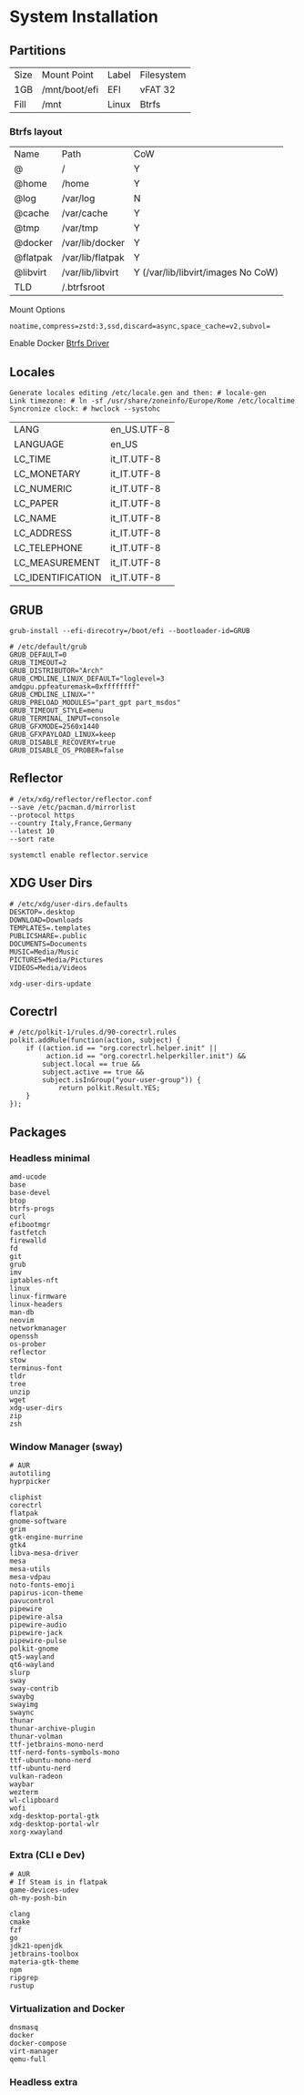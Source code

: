 # System Installation

## Partitions
<b>
<table>
    <tr><td>Size</td><td>Mount Point</td><td>Label</td><td>Filesystem</td></tr>
    <tr><td>1GB</td><td>/mnt/boot/efi</td><td>EFI</td><td>vFAT 32</td></tr>
    <tr><td>Fill</td><td>/mnt</td><td>Linux</td><td>Btrfs</td></tr>
</table>
</b>

### Btrfs layout
<table>
    <tr>
        <td>Name</td>
        <td>Path</td>
        <td>CoW</td>
    </tr>
    <tr>
        <td>@</td>
        <td>/</td>
        <td>Y</td>
    </tr>
    <tr>
        <td>@home</td>
        <td>/home</td>
        <td>Y</td>
    </tr>
    <tr>
        <td>@log</td>
        <td>/var/log</td>
        <td>N</td>
    </tr>
    <tr>
        <td>@cache</td>
        <td>/var/cache</td>
        <td>Y</td>
    </tr>
    <tr>
        <td>@tmp</td>
        <td>/var/tmp</td>
        <td>Y</td>
    </tr>
    <tr>
        <td>@docker</td>
        <td>/var/lib/docker</td>
        <td>Y</td>
    </tr>
    <tr>
        <td>@flatpak</td>
        <td>/var/lib/flatpak</td>
        <td>Y</td>
    </tr>
    <tr>
        <td>@libvirt</td>
        <td>/var/lib/libvirt</td>
        <td>Y (/var/lib/libvirt/images No CoW)</td>
    </tr>
    <tr>
        <td>TLD</td>
        <td>/.btrfsroot</td>
        <td></td>
    </tr>
</table>
Mount Options <br>

```
noatime,compress=zstd:3,ssd,discard=async,space_cache=v2,subvol=
```

Enable Docker
<a target=_blank href="https://docs.docker.com/storage/storagedriver/btrfs-driver">Btrfs Driver</a>

## Locales
```
Generate locales editing /etc/locale.gen and then: # locale-gen
Link timezone: # ln -sf /usr/share/zoneinfo/Europe/Rome /etc/localtime
Syncronize clock: # hwclock --systohc
```
<table>
    <tr><td>LANG</td><td>en_US.UTF-8</td></tr>
    <tr><td>LANGUAGE</td><td>en_US</td></tr>
    <tr><td>LC_TIME</td><td>it_IT.UTF-8</td></tr>
    <tr><td>LC_MONETARY</td><td>it_IT.UTF-8</td></tr>
    <tr><td>LC_NUMERIC</td><td>it_IT.UTF-8</td></tr>
    <tr><td>LC_PAPER</td><td>it_IT.UTF-8</td></tr>
    <tr><td>LC_NAME</td><td>it_IT.UTF-8</td></tr>
    <tr><td>LC_ADDRESS</td><td>it_IT.UTF-8</td></tr>
    <tr><td>LC_TELEPHONE</td><td>it_IT.UTF-8</td></tr>
    <tr><td>LC_MEASUREMENT</td><td>it_IT.UTF-8</td></tr>
    <tr><td>LC_IDENTIFICATION</td><td>it_IT.UTF-8</td></tr>
</table>

## GRUB
```
grub-install --efi-direcotry=/boot/efi --bootloader-id=GRUB
```

```
# /etc/default/grub
GRUB_DEFAULT=0
GRUB_TIMEOUT=2
GRUB_DISTRIBUTOR="Arch"
GRUB_CMDLINE_LINUX_DEFAULT="loglevel=3 amdgpu.ppfeaturemask=0xffffffff"
GRUB_CMDLINE_LINUX=""
GRUB_PRELOAD_MODULES="part_gpt part_msdos"
GRUB_TIMEOUT_STYLE=menu
GRUB_TERMINAL_INPUT=console
GRUB_GFXMODE=2560x1440
GRUB_GFXPAYLOAD_LINUX=keep
GRUB_DISABLE_RECOVERY=true
GRUB_DISABLE_OS_PROBER=false
```

## Reflector
```
# /etx/xdg/reflector/reflector.conf
--save /etc/pacman.d/mirrorlist
--protocol https
--country Italy,France,Germany
--latest 10
--sort rate
```
```
systemctl enable reflector.service
```

## XDG User Dirs
```
# /etc/xdg/user-dirs.defaults
DESKTOP=.desktop
DOWNLOAD=Downloads
TEMPLATES=.templates
PUBLICSHARE=.public
DOCUMENTS=Documents
MUSIC=Media/Music
PICTURES=Media/Pictures
VIDEOS=Media/Videos
```
```
xdg-user-dirs-update
```

## Corectrl
```
# /etc/polkit-1/rules.d/90-corectrl.rules
polkit.addRule(function(action, subject) {
    if ((action.id == "org.corectrl.helper.init" ||
         action.id == "org.corectrl.helperkiller.init") &&
        subject.local == true &&
        subject.active == true &&
        subject.isInGroup("your-user-group")) {
            return polkit.Result.YES;
    }
});
```


## Packages
### Headless minimal
```
amd-ucode
base
base-devel
btop
btrfs-progs
curl
efibootmgr
fastfetch
firewalld
fd
git
grub
imv
iptables-nft
linux
linux-firmware
linux-headers
man-db
neovim
networkmanager
openssh
os-prober
reflector
stow
terminus-font
tldr
tree
unzip
wget
xdg-user-dirs
zip
zsh

```
### Window Manager (sway)
```
# AUR
autotiling
hyprpicker
```
```
cliphist
corectrl
flatpak
gnome-software
grim
gtk-engine-murrine
gtk4
libva-mesa-driver
mesa
mesa-utils
mesa-vdpau
noto-fonts-emoji
papirus-icon-theme
pavucontrol
pipewire
pipewire-alsa
pipewire-audio
pipewire-jack
pipewire-pulse
polkit-gnome
qt5-wayland
qt6-wayland
slurp
sway
sway-contrib
swaybg
swayimg
swaync
thunar
thunar-archive-plugin
thunar-volman
ttf-jetbrains-mono-nerd
ttf-nerd-fonts-symbols-mono
ttf-ubuntu-mono-nerd
ttf-ubuntu-nerd
vulkan-radeon
waybar
wezterm
wl-clipboard
wofi
xdg-desktop-portal-gtk
xdg-desktop-portal-wlr
xorg-xwayland

```
### Extra (CLI e Dev)
```
# AUR
# If Steam is in flatpak
game-devices-udev
oh-my-posh-bin
```
```
clang
cmake
fzf
go
jdk21-openjdk
jetbrains-toolbox
materia-gtk-theme
npm
ripgrep
rustup

```

### Virtualization and Docker
```
dnsmasq
docker
docker-compose
virt-manager
qemu-full
```
### Headless extra
```

```
